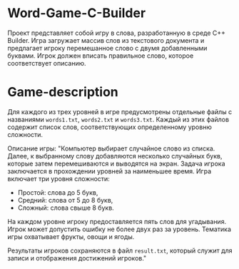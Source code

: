 # Word-Game-C-Builder
Проект представляет собой игру в слова, разработанную в среде C++ Builder. Игра загружает массив слов из текстового документа и предлагает игроку перемешанное слово с двумя добавленными буквами. Игрок должен вписать правильное слово, которое соответствует описанию.

# Game-description
Для каждого из трех уровней в игре предусмотрены отдельные файлы с названиями `words1.txt`, `words2.txt` и `words3.txt`. Каждый из этих файлов содержит список слов, соответствующих определенному уровню сложности.

Описание игры:
"Компьютер выбирает случайное слово из списка. Далее, к выбранному слову добавляются несколько случайных букв, которые затем перемешиваются и выводятся на экран. Задача игрока заключается в прохождении уровней за наименьшее время. Игра включает три уровня сложности:

- Простой: слова до 5 букв,
- Средний: слова от 5 до 8 букв,
- Сложный: слова свыше 8 букв.

На каждом уровне игроку предоставляется пять слов для угадывания. Игрок может допустить ошибку не более двух раз за уровень. Тематика игры охватывает фрукты, овощи и ягоды.

Результаты игроков сохраняются в файл `result.txt`, который служит для записи и отображения достижений игроков."
